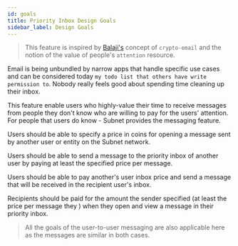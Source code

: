 ```yaml
---
id: goals
title: Priority Inbox Design Goals
sidebar_label: Design Goals
---
```


> This feature is inspired by [Balaji's](https://balajis.com/) concept of `crypto-email` and the notion of the value of people's `attention` resource.

Email is being unbundled by narrow apps that handle specific use cases and can be considered today `my todo list that others have write permission to`. Nobody really feels good about spending time cleaning up their inbox.

This feature enable users who highly-value their time to receive messages from people they don't know who are willing to pay for the users' attention. For people that users do know - Subnet provides the messaging feature.

Users should be able to specify a price in coins for opening a message sent by another user or entity on the Subnet network.

Users should be able to send a message to the priority inbox of another user by paying at least the specified price per message.

Users should be able to pay another's user inbox price and send a message that will be received in the recipient user's inbox.

Recipients should be paid for the amount the sender specified (at least the price per message they ) when they open and view a message in their priority inbox.

> All the goals of the user-to-user messaging are also applicable here as the messages are similar in both cases.
